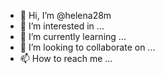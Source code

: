 - 👋 Hi, I’m @helena28m
- 👀 I’m interested in ...
- 🌱 I’m currently learning ...
- 💞️ I’m looking to collaborate on ...
- 📫 How to reach me ...

<!---
helena28m/helena28m is a ✨ special ✨ repository because its `README.md` (this file) appears on your GitHub profile.
You can click the Preview link to take a look at your changes.
--->
